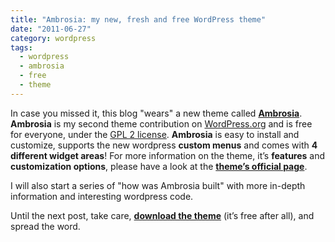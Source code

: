 ```yaml
---
title: "Ambrosia: my new, fresh and free WordPress theme"
date: "2011-06-27"
category: wordpress
tags:
  - wordpress
  - ambrosia
  - free
  - theme
---
```


In case you missed it, this blog "wears" a new theme called **[Ambrosia](http://wordpress.org/extend/themes/ambrosia "Ambrosia theme")**. **Ambrosia** is my second theme contribution on [WordPress.org](http://wordpress.org/ "Wordpress.org") and is free for everyone, under the [GPL 2 license](http://www.gnu.org/licenses/gpl-2.0.html "GPL 2 license"). **Ambrosia** is easy to install and customize, supports the new wordpress **custom menus** and comes with **4 different widget areas**! For more information on the theme, it’s **features** and **customization options**, please have a look at the **[theme’s official page](http://phrappe.com/ambrosia-theme/ "Ambrosia's theme official page")**.

I will also start a series of "how was Ambrosia built" with more in-depth information and interesting wordpress code.

Until the next post, take care, **[download the theme](http://wordpress.org/extend/themes/ambrosia "Download Ambrosia theme")** (it’s free after all), and spread the word.
